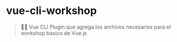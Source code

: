 # vue-cli-workshop

> 🖖🔌 Vue CLI Plugin que agrega los archivos necesarios para el workshop basico de Vue.js
